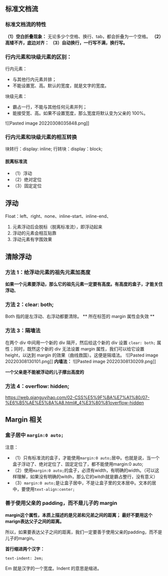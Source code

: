 ## 标准文档流
### 标准文档流的特性
**（1）空白折叠现象：** 无论多少个空格、换行、tab，都会折叠为一个空格。
**（2）高矮不齐，底边对齐：**
**（3）自动换行，一行写不满，换行写。**

### 行内元素和块级元素的区别：

行内元素：

-   与其他行内元素并排；
-   不能设置宽、高。默认的宽度，就是文字的宽度。

块级元素：

-   霸占一行，不能与其他任何元素并列；
-   能接受宽、高。如果不设置宽度，那么宽度将默认变为父亲的 100%。

![[Pasted image 20220308035848.png]]

### 行内元素和块级元素的相互转换
块转行：display: inline;
行转块：display：block;

#### 脱离标准流
-   （1）浮动
-   （2）绝对定位
-   （3）固定定位

## 浮动
Float：left、right、none、inline-start、inline-end、

1. 元素浮动后会脱标（脱离标准流），即浮动起来
2. 浮动的元素会相互贴靠
3. 浮动元素有字围效果

## 清除浮动
###  方法 1：给浮动元素的祖先元素加高度
**如果一个元素要浮动，那么它的祖先元素一定要有高度。有高度的盒子，才能关住浮动**。

### 方法 2：clear: both;
Both 指的是左浮动、右浮动都要清除。 ** 所在标签的 margin 属性会失效 **

### 方法 3：隔墙法
在两个 div 中间用一个新的 div 隔开，然后给这个新的 div 设置 `clear: both;` 属性；同时，既然这个新的 div 无法设置 margin 属性，我们可以给它设置 height，以达到 margin 的效果（曲线救国）。这便是隔墙法。
![[Pasted image 20220308130101.png]]
**内墙法：**
![[Pasted image 20220308130209.png]]

**一个父亲是不能被浮动的儿子撑出高度的**

### 方法 4：overflow: hidden;
https://web.qianguyihao.com/02-CSS%E5%9F%BA%E7%A1%80/07-%E6%B5%AE%E5%8A%A8.html#_4%E3%80%81overflow-hidden

## Margin 相关

###   盒子居中 `margin:0 auto;`
注意：

-   （1）只有标准流的盒子，才能使用`margin:0 auto;`居中。也就是说，当一个盒子浮动了、绝对定位了、固定定位了，都不能使用margin:0 auto;
-   （2）使用`margin:0 auto;`的盒子，必须有width，有明确的width。（可以这样理解，如果没有明确的witdh，那么它的witdh就是霸占整行，没有意义）
-   （3）`margin:0 auto;`是让盒子居中，不是让盒子里的文本居中。文本的居中，要使用`text-align:center;`

### 善于使用父亲的 padding，而不是儿子的 margin
**margin这个属性，本质上描述的是兄弟和兄弟之间的距离； 最好不要用这个marign表达父子之间的距离。**

所以，如果要表达父子之间的距离，我们一定要善于使用父亲的padding，而不是儿子的margin。

**首行缩进两个汉字：**
```
text-indent: 2em;
```
Em 就是汉字的一个宽度。Indent 的意思是缩进。


